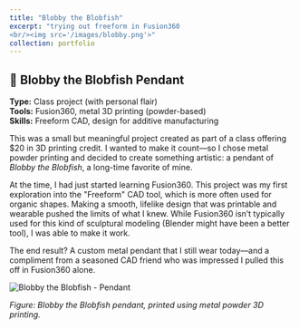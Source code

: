 ```yaml
---
title: "Blobby the Blobfish"
excerpt: "trying out freeform in Fusion360
<br/><img src='/images/blobby.png'>"
collection: portfolio
---
```


## 🐡 Blobby the Blobfish Pendant

**Type:** Class project (with personal flair)  
**Tools:** Fusion360, metal 3D printing (powder-based)  
**Skills:** Freeform CAD, design for additive manufacturing

This was a small but meaningful project created as part of a class offering $20 in 3D printing credit. I wanted to make it count—so I chose metal powder printing and decided to create something artistic: a pendant of *Blobby the Blobfish*, a long-time favorite of mine.

At the time, I had just started learning Fusion360. This project was my first exploration into the "Freeform" CAD tool, which is more often used for organic shapes. Making a smooth, lifelike design that was printable and wearable pushed the limits of what I knew. While Fusion360 isn’t typically used for this kind of sculptural modeling (Blender might have been a better tool), I was able to make it work.

The end result? A custom metal pendant that I still wear today—and a compliment from a seasoned CAD friend who was impressed I pulled this off in Fusion360 alone.

![Blobby the Blobfish - Pendant](https://raw.githubusercontent.com/your-username/your-repo/main/blobby-front.jpg)

<em>Figure: Blobby the Blobfish pendant, printed using metal powder 3D printing.</em>

